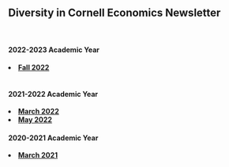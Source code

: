<html lang="en">
  <head>
    <meta charset="utf-8">
    <meta name="description" content="Newsletter">
  
  </head>

<body>

<div class="page-header">
<h2>Diversity in Cornell Economics Newsletter</h2>
</div>

<br/>
<div class="page-header">
<h4>2022-2023 Academic Year</h4>
</div>
<li><a href="../assets/DICE_Fall_2022.pdf"><strong>Fall 2022</strong></a></li>

<br/>

<div class="page-header">
<h4>2021-2022 Academic Year</h4>
</div>
<li><a href="../assets/March 2022 DICE Newsletter.pdf"><strong>March 2022</strong></a></li>
<li><a href="../assets/DICE May 2022 Newsletter.pdf"><strong>May 2022</strong></a></li>
  


<div class="page-header">
<h4>2020-2021 Academic Year</h4>
</div>

<li><a href="https://us1.campaign-archive.com/?u=6b7bd6dc271f045c14ca64d37&id=1a86538157"><strong>March 2021</strong></a></li>
<br/>

<br/>


</body>

<br/>
<br/>
<br/>



<br/>
<br/>
<br/>


<span id="lastModified"></span>


    
</html>
